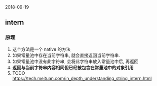 2018-09-19

## intern

### 原理
1. 这个方法是一个 native 的方法
2. 如果常量池中存在当前字符串, 就会直接返回当前字符串. 
3. 如果常量池中没有此字符串, 会将此字符串放入常量池中后, 再返回
4. **返回与当前字符串内容相同但已经被包含在常量池中的对象引用**
4. TODO https://tech.meituan.com/in_depth_understanding_string_intern.html